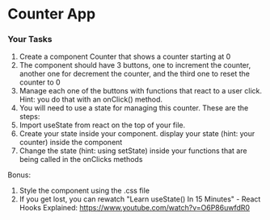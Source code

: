 # Counter App

### Your Tasks

1. Create a component Counter that shows a counter starting at 0
2. The component should have 3 buttons, one to increment the counter, another one for decrement the counter, and the third one to reset the counter to 0
3. Manage each one of the buttons with functions that react to a user click. Hint: you do that with an onClick() method.
4. You will need to use a state for managing this counter. These are the steps:
5. Import useState from react on the top of your file.
6. Create your state inside your component.
   display your state (hint: your counter) inside the component
7. Change the state (hint: using setState) inside your functions that are being called in the onClicks methods

Bonus:

1. Style the component using the .css file
2. If you get lost, you can rewatch "Learn useState() In 15 Minutes" - React Hooks Explained: https://www.youtube.com/watch?v=O6P86uwfdR0
